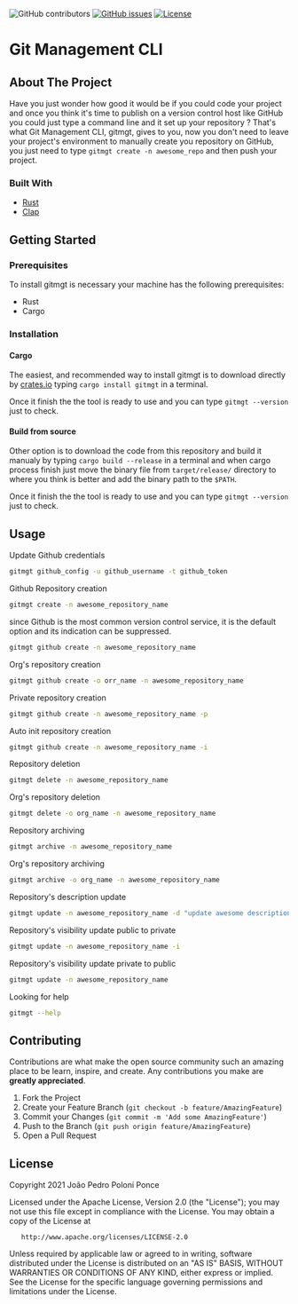 ![GitHub contributors](https://img.shields.io/github/contributors/joaopedropp/git-management?style=flat-square)
[![GitHub issues](https://img.shields.io/github/issues/joaopedropp/git-management?style=flat-square)](https://github.com/joaopedropp/git-management/issues)
[![License](https://img.shields.io/badge/license-Apache%202.0-blue?style=flat-square)](https://github.com/JoaoPedroPP/Git-Management/blob/main/LICENSE)
<!-- [![GitHub stars](https://img.shields.io/github/stars/joaopedropp/git-management?style=flat-square)](https://github.com/joaopedropp/git-management/stargazers) -->

# Git Management CLI


## About The Project

Have you just wonder how good it would be if you could code your project and once you think it's time to publish on a version control host like GitHub you could just type a command line and it set up your repository ? That's what Git Management CLI, gitmgt, gives to you, now you don't need to leave your project's environment to manually create you repository on GitHub, you just need to type `gitmgt create -n awesome_repo` and then push your project.

### Built With

* [Rust](https://www.rust-lang.org/)
* [Clap](https://github.com/clap-rs/clap)


## Getting Started

### Prerequisites

To install gitmgt is necessary your machine has the following prerequisites:
* Rust
* Cargo

### Installation

#### Cargo
The easiest, and recommended way to install gitmgt is to download directly by [crates.io](https://crates.io/) typing `cargo install gitmgt` in a terminal.

Once it finish the the tool is ready to use and you can type `gitmgt --version` just to check.

#### Build from source

Other option is to download the code from this repository and build it manualy by typing `cargo build --release` in a terminal and when cargo process finish just move the binary file from `target/release/` directory to where you think is better and add the binary path to the `$PATH`.

Once it finish the the tool is ready to use and you can type `gitmgt --version` just to check.

## Usage

Update Github credentials
```sh
gitmgt github_config -u github_username -t github_token
```

Github Repository creation
```sh
gitmgt create -n awesome_repository_name
```

since Github is the most common version control service, it is the default option and its indication can be suppressed.
```sh
gitmgt github create -n awesome_repository_name
```

Org's repository creation
```sh
gitmgt github create -o orr_name -n awesome_repository_name
```

Private repository creation
```sh
gitmgt github create -n awesome_repository_name -p
```

Auto init repository creation
```sh
gitmgt github create -n awesome_repository_name -i
```

Repository deletion
```sh
gitmgt delete -n awesome_repository_name
```

Org's repository deletion
```sh
gitmgt delete -o org_name -n awesome_repository_name
```

Repository archiving
```sh
gitmgt archive -n awesome_repository_name
```

Org's repository archiving
```sh
gitmgt archive -o org_name -n awesome_repository_name
```

Repository's description update
```sh
gitmgt update -n awesome_repository_name -d "update awesome description od the repo"
```

Repository's visibility update public to private
```sh
gitmgt update -n awesome_repository_name -i
```

Repository's visibility update private to public
```sh
gitmgt update -n awesome_repository_name
```

Looking for help
```sh
gitmgt --help
```

## Contributing

Contributions are what make the open source community such an amazing place to be learn, inspire, and create. Any contributions you make are **greatly appreciated**.

1. Fork the Project
2. Create your Feature Branch (`git checkout -b feature/AmazingFeature`)
3. Commit your Changes (`git commit -m 'Add some AmazingFeature'`)
4. Push to the Branch (`git push origin feature/AmazingFeature`)
5. Open a Pull Request

## License

Copyright 2021 João Pedro Poloni Ponce

Licensed under the Apache License, Version 2.0 (the "License");
you may not use this file except in compliance with the License.
You may obtain a copy of the License at

       http://www.apache.org/licenses/LICENSE-2.0

Unless required by applicable law or agreed to in writing, software
distributed under the License is distributed on an "AS IS" BASIS,
WITHOUT WARRANTIES OR CONDITIONS OF ANY KIND, either express or implied.
See the License for the specific language governing permissions and
limitations under the License.